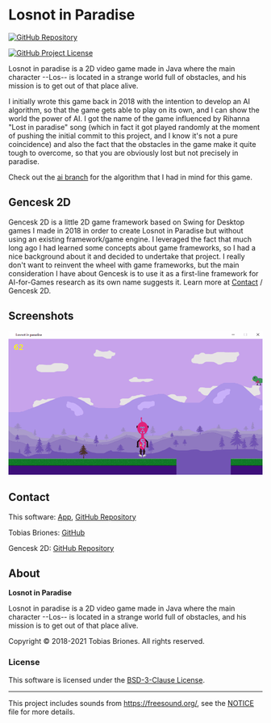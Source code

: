 # Losnot in Paradise

[![GitHub Repository](https://img.shields.io/static/v1?label=GITHUB&message=REPOSITORY&labelColor=555&color=0277bd&style=for-the-badge&logo=GITHUB)](https://github.com/TobiasBriones/losnot-in-paradise)

[![GitHub Project License](https://img.shields.io/github/license/TobiasBriones/losnot-in-paradise.svg?style=flat-square)](https://github.com/TobiasBriones/losnot-in-paradise/blob/main/LICENSE)

Losnot in paradise is a 2D video game made in Java where the main character --Los-- is located in a
strange world full of obstacles, and his mission is to get out of that place alive.

I initially wrote this game back in 2018 with the intention to develop an AI algorithm, so that the
game gets able to play on its own, and I can show the world the power of AI. I got the name of the
game influenced by Rihanna "Lost in paradise" song (which in fact it got played randomly at the
moment of pushing the initial commit to this project, and I know it's not a pure coincidence) and
also the fact that the obstacles in the game make it quite tough to overcome, so that you are
obviously lost but not precisely in paradise.

Check out the [ai branch](https://github.com/TobiasBriones/losnot-in-paradise/tree/ai) for the
algorithm that I had in mind for this game.

## Gencesk 2D

Gencesk 2D is a little 2D game framework based on Swing for Desktop games I made in 2018 in order to
create Losnot in Paradise but without using an existing framework/game engine. I leveraged the fact
that much long ago I had learned some concepts about game frameworks, so I had a nice background
about it and decided to undertake that project. I really don't want to reinvent the wheel with game
frameworks, but the main consideration I have about Gencesk is to use it as a first-line framework
for AI-for-Games research as its own name suggests it. Learn more at [Contact](#contact) / Gencesk
2D.

## Screenshots

[![Animated GIF](https://raw.githubusercontent.com/TobiasBriones/images/main/gencesk-2d/gencesk-2d-prototype-2018/lostnot-in-paradise-sample-1.gif)](https://github.com/TobiasBriones/images/tree/main/gencesk-2d)

## Contact

This software: [App](https://tobiasbriones.github.io/losnot-in-paradise),
[GitHub Repository](https://github.com/TobiasBriones/losnot-in-paradise)

Tobias Briones: [GitHub](https://github.com/TobiasBriones)

Gencesk 2D: [GitHub Repository](https://github.com/TobiasBriones/gencesk-2d)

## About

**Losnot in Paradise**

Losnot in paradise is a 2D video game made in Java where the main character --Los-- is located in a
strange world full of obstacles, and his mission is to get out of that place alive.

Copyright © 2018-2021 Tobias Briones. All rights reserved.

### License

This software is licensed under the [BSD-3-Clause License](./LICENSE).

---

This project includes sounds from https://freesound.org/, see the
[NOTICE](./NOTICE) file for more details. 

